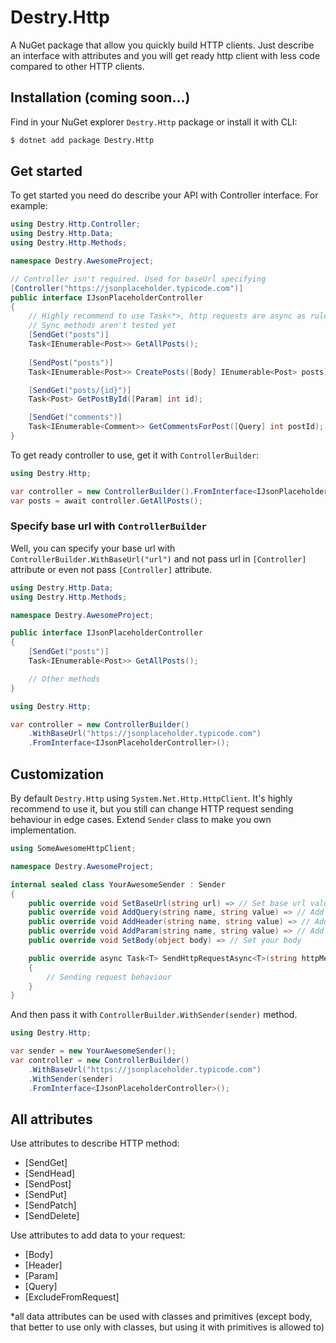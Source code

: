# Destry.Http

A NuGet package that allow you quickly build HTTP clients. Just describe an interface with attributes and you will get
ready http client with less code compared to other HTTP clients.

## Installation (coming soon...)

Find in your NuGet explorer `Destry.Http` package or install it with CLI:

```bash
$ dotnet add package Destry.Http
```

## Get started

To get started you need do describe your API with Controller interface. For example:

```csharp
using Destry.Http.Controller;
using Destry.Http.Data;
using Destry.Http.Methods;

namespace Destry.AwesomeProject;

// Controller isn't required. Used for baseUrl specifying
[Controller("https://jsonplaceholder.typicode.com")]
public interface IJsonPlaceholderController
{
    // Highly recommend to use Task<*>, http requests are async as rule
    // Sync methods aren't tested yet
    [SendGet("posts")]
    Task<IEnumerable<Post>> GetAllPosts();
    
    [SendPost("posts")]
    Task<IEnumerable<Post>> CreatePosts([Body] IEnumerable<Post> posts);

    [SendGet("posts/{id}")]
    Task<Post> GetPostById([Param] int id);

    [SendGet("comments")]
    Task<IEnumerable<Comment>> GetCommentsForPost([Query] int postId);
}
```

To get ready controller to use, get it with `ControllerBuilder`:

```csharp
using Destry.Http;

var controller = new ControllerBuilder().FromInterface<IJsonPlaceholderController>();
var posts = await controller.GetAllPosts();
```

### Specify base url with `ControllerBuilder`

Well, you can specify your base url with `ControllerBuilder.WithBaseUrl("url")` and not pass url in `[Controller]`
attribute or even not pass `[Controller]` attribute.

```csharp
using Destry.Http.Data;
using Destry.Http.Methods;

namespace Destry.AwesomeProject;

public interface IJsonPlaceholderController
{
    [SendGet("posts")]
    Task<IEnumerable<Post>> GetAllPosts();

    // Other methods
}
```

```csharp
using Destry.Http;

var controller = new ControllerBuilder()
    .WithBaseUrl("https://jsonplaceholder.typicode.com")
    .FromInterface<IJsonPlaceholderController>();
```

## Customization

By default `Destry.Http` using `System.Net.Http.HttpClient`. It's highly recommend to use it, but you still can change
HTTP request sending behaviour in edge cases. Extend `Sender` class to make you own implementation.

```csharp
using SomeAwesomeHttpClient;

namespace Destry.AwesomeProject;

internal sealed class YourAwesomeSender : Sender
{
    public override void SetBaseUrl(string url) => // Set base url value
    public override void AddQuery(string name, string value) => // Add query value
    public override void AddHeader(string name, string value) => // Add header value
    public override void AddParam(string name, string value) => // Add param value
    public override void SetBody(object body) => // Set your body

    public override async Task<T> SendHttpRequestAsync<T>(string httpMethod, string resource)
    {
        // Sending request behaviour
    }
}

```

And then pass it with `ControllerBuilder.WithSender(sender)` method.

```csharp
using Destry.Http;

var sender = new YourAwesomeSender();
var controller = new ControllerBuilder()
    .WithBaseUrl("https://jsonplaceholder.typicode.com")
    .WithSender(sender)
    .FromInterface<IJsonPlaceholderController>();
```

## All attributes

Use attributes to describe HTTP method:

- [SendGet]
- [SendHead]
- [SendPost]
- [SendPut]
- [SendPatch]
- [SendDelete]

Use attributes to add data to your request:

- [Body]
- [Header]
- [Param]
- [Query]
- [ExcludeFromRequest]

*all data attributes can be used with classes and primitives (except body, that better to use only with classes, but
using it with primitives is allowed to)